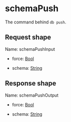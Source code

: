 # schemaPush

The command behind `db push`.



## Request shape

Name: schemaPushInput

- force: [Bool](../shapes/Bool.md)



- schema: [String](../shapes/String.md)



## Response shape

Name: schemaPushOutput

- force: [Bool](../shapes/Bool.md)



- schema: [String](../shapes/String.md)



